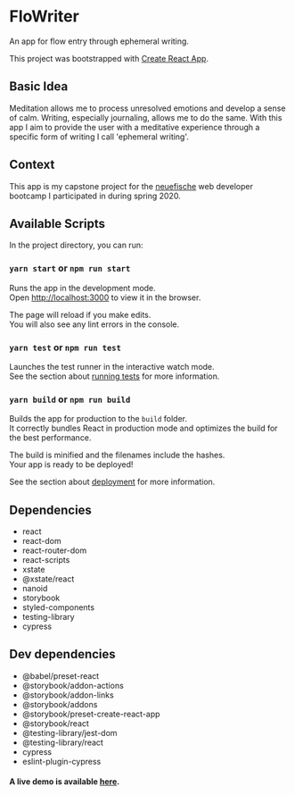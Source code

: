 # FloWriter

An app for flow entry through ephemeral writing.

This project was bootstrapped with [Create React App](https://github.com/facebook/create-react-app).

## Basic Idea

Meditation allows me to process unresolved emotions and develop a sense of calm. Writing, especially journaling, allows me to do the same. With this app I aim to provide the user with a meditative experience through a specific form of writing I call 'ephemeral writing'.

## Context

This app is my capstone project for the [neuefische](https://www.neuefische.de) web developer bootcamp I participated in during spring 2020.

## Available Scripts

In the project directory, you can run:

### `yarn start` or `npm run start`

Runs the app in the development mode.<br />
Open [http://localhost:3000](http://localhost:3000) to view it in the browser.

The page will reload if you make edits.<br />
You will also see any lint errors in the console.

### `yarn test` or `npm run test`

Launches the test runner in the interactive watch mode.<br />
See the section about [running tests](https://facebook.github.io/create-react-app/docs/running-tests) for more information.

### `yarn build` or `npm run build`

Builds the app for production to the `build` folder.<br />
It correctly bundles React in production mode and optimizes the build for the best performance.

The build is minified and the filenames include the hashes.<br />
Your app is ready to be deployed!

See the section about [deployment](https://facebook.github.io/create-react-app/docs/deployment) for more information.

## Dependencies

- react
- react-dom
- react-router-dom
- react-scripts
- xstate
- @xstate/react
- nanoid
- storybook
- styled-components
- testing-library
- cypress

## Dev dependencies

- @babel/preset-react
- @storybook/addon-actions
- @storybook/addon-links
- @storybook/addons
- @storybook/preset-create-react-app
- @storybook/react
- @testing-library/jest-dom
- @testing-library/react
- cypress
- eslint-plugin-cypress

#### A live demo is available [here](https://capstone-project.bierlingm.now.sh/).
